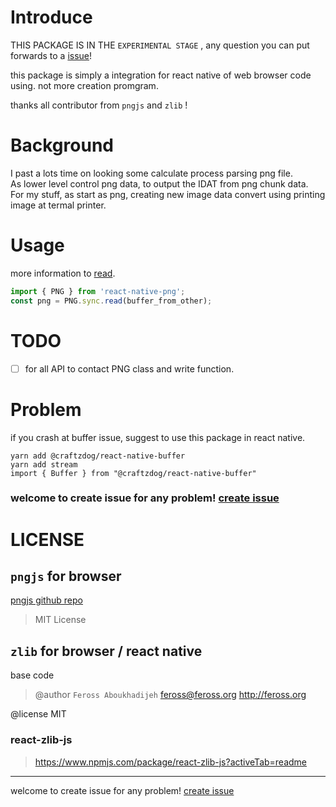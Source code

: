 # Introduce

THIS PACKAGE IS IN THE `EXPERIMENTAL STAGE` ,  any question you can put forwards to a [issue](https://github.com/weykon/react-native-png/issues)!

this package is simply a integration for react native of web browser code using. not more creation promgram.

thanks all contributor from `pngjs` and `zlib` !

# Background

I past a lots time on looking some calculate process parsing png file.  
As lower level control png data, to output the IDAT from png chunk data.  
For my stuff, as start as png, creating new image data convert using printing image at termal printer.

# Usage

more information to [read](https://github.com/weykon/react-native-png/blob/main/test/Usage.md). 

```ts
import { PNG } from 'react-native-png';
const png = PNG.sync.read(buffer_from_other);
```


# TODO 
* [ ] for all API to contact PNG class and write function.
# Problem

if you crash at buffer issue, suggest to use this package in react native.

```
yarn add @craftzdog/react-native-buffer
yarn add stream
import { Buffer } from "@craftzdog/react-native-buffer"
```

### welcome to create issue for any problem! [create issue](https://github.com/weykon/react-native-png/issues)

# LICENSE

## `pngjs` for browser

<u><a href="https://github.com/lukeapage/pngjs">pngjs github repo</a></u>

> MIT License

## `zlib` for browser / react native

   base code

> @author `Feross Aboukhadijeh` <feross@feross.org> <http://feross.org>  

@license  MIT

### react-zlib-js

> https://www.npmjs.com/package/react-zlib-js?activeTab=readme

---

 welcome to create issue for any problem! [create issue](https://github.com/weykon/react-native-png/issues)

